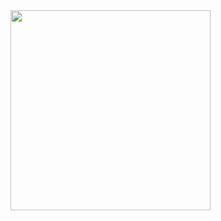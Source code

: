 
<img src="/images/external/http.www.centroidcnc.com.images.cnc.touch.probe.jpg" class="pull-right" style="width:320px">
